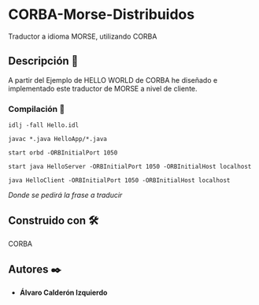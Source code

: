 # CORBA-Morse-Distribuidos

Traductor a idioma MORSE, utilizando CORBA

## Descripción 🚀

A partir del Ejemplo de HELLO WORLD de CORBA he diseñado e implementado este traductor de MORSE a nivel de cliente.


### Compilación 🔧
```
idlj -fall Hello.idl 
```
```
javac *.java HelloApp/*.java
```
```
start orbd -ORBInitialPort 1050
```
```
start java HelloServer -ORBInitialPort 1050 -ORBInitialHost localhost
```
```
java HelloClient -ORBInitialPort 1050 -ORBInitialHost localhost
```
_Donde se pedirá la frase a traducir_

## Construido con 🛠️

CORBA

## Autores ✒️

* **Álvaro Calderón Izquierdo** 
